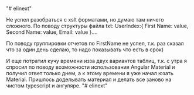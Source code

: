 "# elinext" 

Не успел разобраться с xslt форматами, но думаю там ничего сложного. По поводу структуры файла txt:
UserIndex:{
	First Name: value,
	Second Name: value,
	Email: value
}....

По поводу группировки отчетов по FirstName не успел, т.к. раз сказал что за один день сделаю, то надо показывать что есть в срок)

И еще потратил кучу времени изза двух вариантов таблиц, т.к. с утра я спросил по поводу возможности использования Angular Material
и получил ответ только днем, а к этому времени я уже начал юзать Material. Пришлось доделывать материал и делать все заново на
чистом typescript и ангуляре.
"# elinext" 
